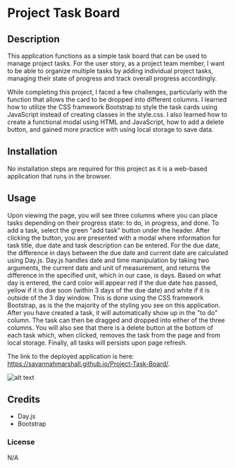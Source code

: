 # Project Task Board

## Description
This application functions as a simple task board that can be used to manage project tasks. For the user story, as a project team member, I want to be able to organize multiple tasks by adding individual project tasks, managing their state of progress and track overall progress accordingly. 

While completing this project, I faced a few challenges, particularly with the function that allows the card to be dropped into different columns. I learned how to utilize the CSS framework Bootstrap to style the task cards using JavaScript instead of creating classes in the style.css. I also learned how to create a functional modal using HTML and JavaScript, how to add a delete button, and gained more practice with using local storage to save data.


## Installation
No installation steps are required for this project as it is a web-based application that runs in the browser.

## Usage
Upon viewing the page, you will see three columns where you can place tasks depending on their progress state: to do, in progress, and done. To add a task, select the green "add task" button under the header. After clicking the button, you are presented with a modal where information for task title, due date and task description can be entered. For the due date, the difference in days between the due date and current date are calculated using Day.js. Day.js handles date and time manipulation by taking two arguments, the current date and unit of measurement, and returns the difference in the specified unit, which in our case, is days. Based on what day is entered, the card color will appear red if the due date has passed, yellow if it is due soon (within 3 days of the due date) and white if it is outside of the 3 day window. This is done using the CSS framework Bootstrap, as is the the majority of the styling you see on this application. After you have created a task, it will automatically show up in the "to do" column. The task can then be dragged and dropped into either of the three columns. You will also see that there is a delete button at the bottom of each task which, when clicked, removes the task from the page and from local storage. Finally, all tasks will persists upon page refresh.

The link to the deployed application is here: https://savannahmarshall.github.io/Project-Task-Board/.

![alt text](https://github.com/savannahmarshall/Project-Task-Board/blob/main/assets/challenge-5%20screenshot.png)

## Credits
* Day.js
* Bootstrap

### License
N/A





